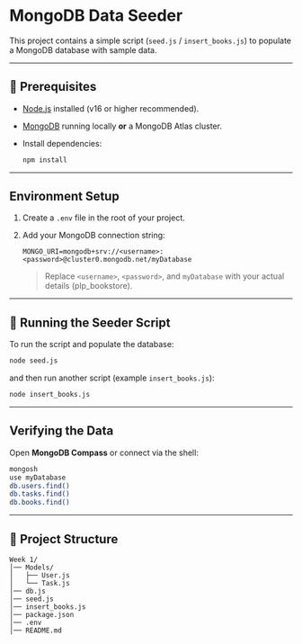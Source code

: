 # MongoDB Data Seeder

This project contains a simple script (`seed.js` / `insert_books.js`) to
populate a MongoDB database with sample data.

------------------------------------------------------------------------

## 📌 Prerequisites

-   [Node.js](https://nodejs.org/) installed (v16 or higher
    recommended).

-   [MongoDB](https://www.mongodb.com/) running locally **or** a MongoDB
    Atlas cluster.

-   Install dependencies:

    ``` bash
    npm install
    ```

------------------------------------------------------------------------

##  Environment Setup

1.  Create a `.env` file in the root of your project.

2.  Add your MongoDB connection string:

    ``` env
    MONGO_URI=mongodb+srv://<username>:<password>@cluster0.mongodb.net/myDatabase
    ```

    > Replace `<username>`, `<password>`, and `myDatabase` with your
    > actual details (plp_bookstore).

------------------------------------------------------------------------

## 🚀 Running the Seeder Script

To run the script and populate the database:

``` bash
node seed.js
```

and then run another script (example `insert_books.js`):

``` bash
node insert_books.js
```

------------------------------------------------------------------------

##  Verifying the Data

Open **MongoDB Compass** or connect via the shell:

``` bash
mongosh
use myDatabase
db.users.find()
db.tasks.find()
db.books.find()
```

------------------------------------------------------------------------

## 📂 Project Structure

    Week 1/
    │── Models/
    │   ├── User.js
    │   └── Task.js
    │── db.js
    │── seed.js
    │── insert_books.js
    │── package.json
    │── .env
    │── README.md
